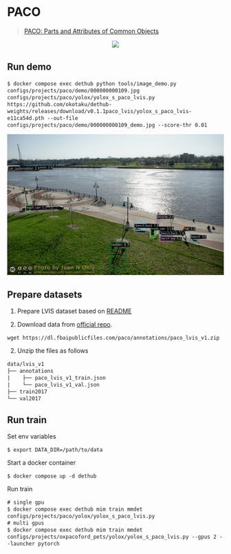 # PACO

> [PACO: Parts and Attributes of Common Objects](https://arxiv.org/abs/2301.01795)

<!-- [DATASET] -->

<div align=center>
<img src="https://github.com/facebookresearch/paco/blob/main/docs/teaser.png" height="300"/>
</div>

## Run demo

```
$ docker compose exec dethub python tools/image_demo.py configs/projects/paco/demo/000000000109.jpg configs/projects/paco/yolox/yolox_s_paco_lvis.py https://github.com/okotaku/dethub-weights/releases/download/v0.1.1paco_lvis/yolox_s_paco_lvis-e11ca54d.pth --out-file configs/projects/paco/demo/000000000109_demo.jpg --score-thr 0.01
```

![plot](demo/000000000109_demo.jpg)

## Prepare datasets

1. Prepare LVIS dataset based on [README](../lvis/README.md)

2. Download data from [official repo](https://github.com/facebookresearch/paco).

```
wget https://dl.fbaipublicfiles.com/paco/annotations/paco_lvis_v1.zip
```

2. Unzip the files as follows

```
data/lvis_v1
├── annotations
|    ├── paco_lvis_v1_train.json
|    └── paco_lvis_v1_val.json
├── train2017
└── val2017
```

## Run train

Set env variables

```
$ export DATA_DIR=/path/to/data
```

Start a docker container

```
$ docker compose up -d dethub
```

Run train

```
# single gpu
$ docker compose exec dethub mim train mmdet configs/projects/paco/yolox/yolox_s_paco_lvis.py
# multi gpus
$ docker compose exec dethub mim train mmdet configs/projects/oxpacoford_pets/yolox/yolox_s_paco_lvis.py --gpus 2 --launcher pytorch
```
